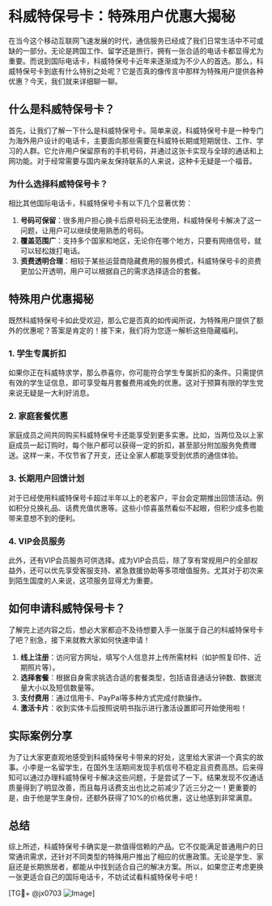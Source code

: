 # 科威特保号卡：特殊用户优惠大揭秘

在当今这个移动互联网飞速发展的时代，通信服务已经成了我们日常生活中不可或缺的一部分。无论是跨国工作、留学还是旅行，拥有一张合适的电话卡都显得尤为重要。而说到国际电话卡，科威特保号卡近年来逐渐成为不少人的首选。那么，科威特保号卡到底有什么特别之处呢？它是否真的像传言中那样为特殊用户提供各种优惠？今天，我们就来详细聊一聊。

## 什么是科威特保号卡？

首先，让我们了解一下什么是科威特保号卡。简单来说，科威特保号卡是一种专门为海外用户设计的电话卡，主要面向那些需要在科威特长期或短期居住、工作、学习的人群。它允许用户保留原有的手机号码，并通过这张卡实现与全球的通话和上网功能。对于经常需要与国内亲友保持联系的人来说，这种卡无疑是一个福音。

### 为什么选择科威特保号卡？

相比其他国际电话卡，科威特保号卡有以下几个显著优势：

1. **号码可保留**：很多用户担心换卡后原号码无法使用，科威特保号卡解决了这一问题，让用户可以继续使用熟悉的号码。
2. **覆盖范围广**：支持多个国家和地区，无论你在哪个地方，只要有网络信号，就可以轻松拨打电话。
3. **资费透明合理**：相较于某些运营商隐藏费用的服务模式，科威特保号卡的资费更加公开透明，用户可以根据自己的需求选择适合的套餐。

## 特殊用户优惠揭秘

既然科威特保号卡如此受欢迎，那么它是否真的如传闻所说，为特殊用户提供了额外的优惠呢？答案是肯定的！接下来，我们将为您逐一解析这些隐藏福利。

### 1. 学生专属折扣

如果你正在科威特求学，那么恭喜你，你可能符合学生专属折扣的条件。只需提供有效的学生证信息，即可享受每月套餐费用减免的优惠。这对于预算有限的学生党来说无疑是一大利好消息。

### 2. 家庭套餐优惠

家庭成员之间共同购买科威特保号卡还能享受到更多实惠。比如，当两位及以上家庭成员一起订购时，每个账户都可以获得一定的折扣，甚至部分附加服务免费赠送。这样一来，不仅节省了开支，还让全家人都能享受到优质的通信体验。

### 3. 长期用户回馈计划

对于已经使用科威特保号卡超过半年以上的老客户，平台会定期推出回馈活动。例如积分兑换礼品、话费充值优惠等。这些小惊喜虽然看似不起眼，但积少成多也能带来意想不到的便利。

### 4. VIP会员服务

此外，还有VIP会员服务可供选择。成为VIP会员后，除了享有常规用户的全部权益外，还可以优先享受客服支持、紧急救援协助等多项增值服务。尤其对于初次来到陌生国度的人来说，这项服务显得尤为重要。

## 如何申请科威特保号卡？

了解完上述内容之后，想必大家都迫不及待想要入手一张属于自己的科威特保号卡了吧？别急，接下来就教大家如何快速申请！

1. **线上注册**：访问官方网址，填写个人信息并上传所需材料（如护照复印件、近期照片等）。
2. **选择套餐**：根据自身需求挑选合适的套餐类型，包括语音通话分钟数、数据流量大小以及短信数量等。
3. **支付费用**：通过信用卡、PayPal等多种方式完成付款操作。
4. **激活卡片**：收到实体卡后按照说明书指示进行激活设置即可开始使用啦！

## 实际案例分享

为了让大家更直观地感受到科威特保号卡带来的好处，这里给大家讲一个真实的故事。小李是一名留学生，在国外生活期间发现手机信号不稳定且资费高昂。后来得知可以通过办理科威特保号卡解决这些问题，于是尝试了一下。结果发现不仅通话质量得到了明显改善，而且每月话费支出也比之前减少了近三分之一！更重要的是，由于他是学生身份，还额外获得了10%的价格优惠，这让他感到非常满意。

## 总结

综上所述，科威特保号卡确实是一款值得信赖的产品。它不仅能满足普通用户的日常通讯需求，还针对不同类型的特殊用户推出了相应的优惠政策。无论是学生、家庭还是长期旅居者，都能从中找到适合自己的解决方案。所以，如果您正考虑更换一张更适合自己的国际电话卡，不妨试试看科威特保号卡吧！

[TG💪+ @jx0703 ![Image](https://github.com/user-attachments/assets/dbca1d08-cadb-493c-b0ec-ad6f7a83f270)]